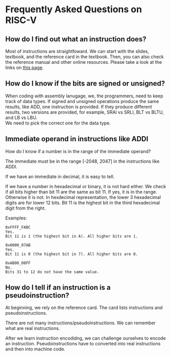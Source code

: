 # Frequently Asked Questions on RISC-V

## How do I find out what an instruction does?

Most of instructions are straightfoward. We can start with the slides,
textbook, and the reference card in the textbook. Then, you can also check the
reference manual and other online resources. Please take a look at the links
on [this page](https://github.com/zhijieshi/cse3666/blob/master/risc-v/risc-v.md).

## How do I know if the bits are signed or unsigned?

When coding with assembly lanugage, we, the programmers, need to keep track of
data types. If signed and unsigned operations produce the same results, like ADD, 
one instruction is provided. If they produce different results, two versions
are provided, for example, SRAI vs SRLI, BLT vs BLTU, and LB vs LBU.  
We need to pick the correct one for the data type.

## Immediate operand in instructions like ADDI 

How do I know if a number is in the range of the immediate operand?

The immediate must be in the range [-2048, 2047] in the instructions like ADDI.  

If we have an immediate in decimal, it is easy to tell. 

If we have a number in hexadecimal or binary, it is not hard either.  We check if all
bits higher than bit 11 are the same as bit 11. If yes, it is in the range. Otherwise
it is not. In hexdecimal representation, the lower 3 hexadecimal digits are for
lower 12 bits. Bit 11 is the highest bit in the third hexadecimal digit from the right.

Examples:
```
0xFFFF_FABC
Yes.
Bit 11 is 1 (the highest bit in A). All higher bits are 1.

0x0000_07AB
Yes.
Bit 11 is 0 (the highest bit in 7). All higher bits are 0.

0xAB00_08FF
No.
Bits 31 to 12 do not have the same value. 
```

## How do I tell if an instruction is a pseudoinstruction? 

At beginning, we rely on the reference card. The card lists instructions and
pseudoinstructions. 

There are not many instructions/pseudoinstructions. We can remember what are real
instructions.

After we learn instruction encodidng, we can challenge ourselves to encode an
instruction. Pseudoinstructions have to converted into real instructions and
then into machine code.    

